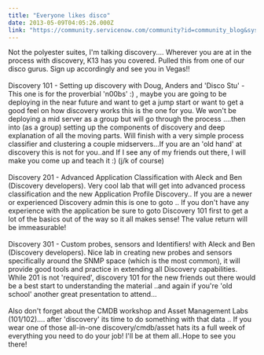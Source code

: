 ```yaml
---
title: "Everyone likes disco"
date: 2013-05-09T04:05:26.000Z
link: "https://community.servicenow.com/community?id=community_blog&sys_id=4cfd622ddbd0dbc01dcaf3231f961970"
---
```

<p>Not the polyester suites, I'm talking discovery.... Wherever you are at in the process with discovery, K13 has you covered. Pulled this from one of our disco gurus. Sign up accordingly and see you in Vegas!! <br /><br />Discovery 101 - Setting up discovery with Doug, Anders and 'Disco Stu' - This one is for the proverbial 'n00bs' :) , maybe you are going to be deploying in the near future and want to get a jump start or want to get a good feel on how discovery works this is the one for you. We won't be deploying a mid server as a group but will go through the process ....then into (as a group) setting up the components of discovery and deep explanation of all the moving parts. Will finish with a very simple process classifier and clustering a couple midservers...If you are an 'old hand' at discovery this is not for you..and If I see any of my friends out there, I will make you come up and teach it :) (j/k of course)<br /><br />Discovery 201 - Advanced Application Classification with Aleck and Ben (Discovery developers). Very cool lab that will get into advanced process classification and the new Application Profile Discovery.. If you are a newer or experienced Discovery admin this is one to goto .. If you don't have any experience with the application be sure to goto Discovery 101 first to get a lot of the basics out of the way so it all makes sense! The value return will be immeasurable!<br /><br />Discovery 301 - Custom probes, sensors and Identifiers! with Aleck and Ben (Discovery developers). Nice lab in creating new probes and sensors specifically around the SNMP space (which is the most common), it will provide good tools and practice in extending all Discovery capabilities. While 201 is not 'required', discovery 101 for the new friends out there would be a best start to understanding the material ..and again if you're 'old school' another great presentation to attend...<br /><br />Also don't forget about the CMDB workshop and Asset Management Labs (101/102).... after 'discovery' its time to do something with that data .. If you wear one of those all-in-one discovery/cmdb/asset hats its a full week of everything you need to do your job! I'll be at them all..Hope to see you there!</p>